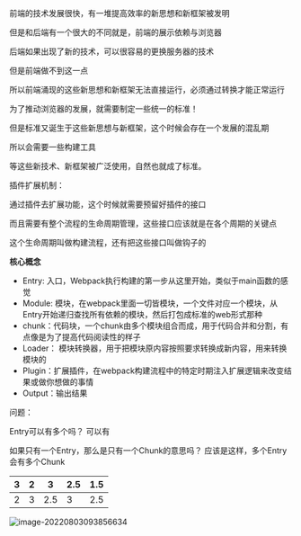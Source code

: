 前端的技术发展很快，有一堆提高效率的新思想和新框架被发明

但是和后端有一个很大的不同就是，前端的展示依赖与浏览器

后端如果出现了新的技术，可以很容易的更换服务器的技术

但是前端做不到这一点

所以前端涌现的这些新思想和新框架无法直接运行，必须通过转换才能正常运行





为了推动浏览器的发展，就需要制定一些统一的标准！

但是标准又诞生于这些新思想与新框架，这个时候会存在一个发展的混乱期

所以会需要一些构建工具

等这些新技术、新框架被广泛使用，自然也就成了标准。





插件扩展机制：

通过插件去扩展功能，这个时候就需要预留好插件的接口

而且需要有整个流程的生命周期管理，这些接口应该就是在各个周期的关键点

这个生命周期叫做构建流程，还有把这些接口叫做钩子的



**核心概念**

- Entry:  入口，Webpack执行构建的第一步从这里开始，类似于main函数的感觉
- Module:  模块，在webpack里面一切皆模块，一个文件对应一个模块，从Entry开始递归查找所有依赖的模块，然后打包成标准的web形式那种  
- chunk：代码块，一个chunk由多个模块组合而成，用于代码合并和分割，有点像是为了提高代码阅读性的样子
- Loader： 模块转换器，用于把模块原内容按照要求转换成新内容，用来转换模块的
- Plugin：扩展插件，在webpack构建流程中的特定时期注入扩展逻辑来改变结果或做你想做的事情
- Output：输出结果



问题：

Entry可以有多个吗？ 可以有

如果只有一个Entry，那么是只有一个Chunk的意思吗？ 应该是这样，多个Entry会有多个Chunk





| 3    | 2    | 3    | 2.5  | 1.5  |
| ---- | ---- | ---- | ---- | ---- |
| 2    | 3    | 2.5  | 3    | 2.5  |



![image-20220803093856634](C:\Users\windows\AppData\Roaming\Typora\typora-user-images\image-20220803093856634.png)



